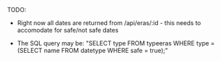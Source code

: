 TODO:

- Right now all dates are returned from /api/eras/:id - this needs to accomodate for safe/not safe dates

- The SQL query may be: "SELECT type FROM typeeras WHERE type = (SELECT name FROM datetype WHERE safe = true);"
